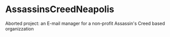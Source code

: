 # AssassinsCreedNeapolis
Aborted project: an E-mail manager for a non-profit Assassin's Creed based organizzation
